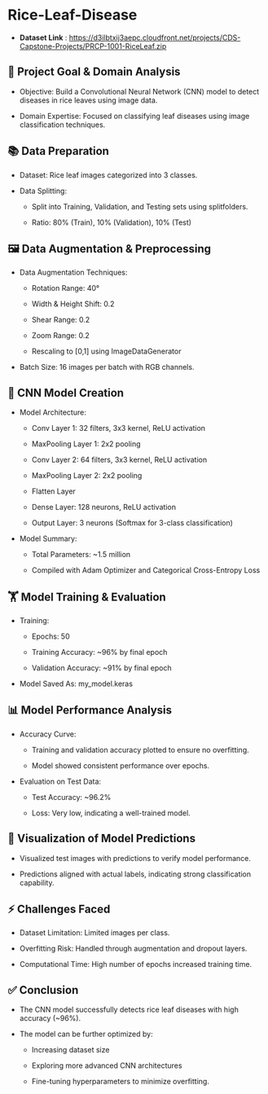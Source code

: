 # Rice-Leaf-Disease

- **Dataset Link** : https://d3ilbtxij3aepc.cloudfront.net/projects/CDS-Capstone-Projects/PRCP-1001-RiceLeaf.zip

## 🎯 Project Goal & Domain Analysis

* Objective: Build a Convolutional Neural Network (CNN) model to detect diseases in rice leaves using image 	data.

* Domain Expertise: Focused on classifying leaf diseases using image classification techniques.

## 📚 Data Preparation

* Dataset: Rice leaf images categorized into 3 classes.

* Data Splitting:

  * Split into Training, Validation, and Testing sets using splitfolders.
    
  * Ratio: 80% (Train), 10% (Validation), 10% (Test)

## 🖼️ Data Augmentation & Preprocessing
	
  * Data Augmentation Techniques:
		
    * Rotation Range: 40°
		
    * Width & Height Shift: 0.2
		
    * Shear Range: 0.2
		
    * Zoom Range: 0.2
		
    * Rescaling to [0,1] using ImageDataGenerator
	
  * Batch Size: 16 images per batch with RGB channels.

## 🧠 CNN Model Creation
	
  * Model Architecture:
		
    * Conv Layer 1: 32 filters, 3x3 kernel, ReLU activation
		
    * MaxPooling Layer 1: 2x2 pooling
		
    * Conv Layer 2: 64 filters, 3x3 kernel, ReLU activation
		
    * MaxPooling Layer 2: 2x2 pooling
		
    * Flatten Layer
		
    * Dense Layer: 128 neurons, ReLU activation
		
    * Output Layer: 3 neurons (Softmax for 3-class classification)
	
  * Model Summary:
		
    * Total Parameters: ~1.5 million
		
    * Compiled with Adam Optimizer and Categorical Cross-Entropy Loss

## 🏋️ Model Training & Evaluation
	
  * Training:
		
    * Epochs: 50
		
    * Training Accuracy: ~96% by final epoch
		
    * Validation Accuracy: ~91% by final epoch
	
  * Model Saved As: my_model.keras

## 📊 Model Performance Analysis
	
  * Accuracy Curve:
		
    * Training and validation accuracy plotted to ensure no overfitting.
		
    * Model showed consistent performance over epochs.
	
  * Evaluation on Test Data:
		
    * Test Accuracy: ~96.2%
		
    * Loss: Very low, indicating a well-trained model.

## 🎨 Visualization of Model Predictions
	
  * Visualized test images with predictions to verify model performance.
	
  * Predictions aligned with actual labels, indicating strong classification capability.

## ⚡ Challenges Faced
	
  * Dataset Limitation: Limited images per class.
	
  * Overfitting Risk: Handled through augmentation and dropout layers.
	
  * Computational Time: High number of epochs increased training time.

## ✅ Conclusion
	
  * The CNN model successfully detects rice leaf diseases with high accuracy (~96%).
	
  * The model can be further optimized by:
		
    * Increasing dataset size

    * Exploring more advanced CNN architectures
		
    * Fine-tuning hyperparameters to minimize overfitting.
